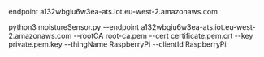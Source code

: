endpoint
a132wbgiu6w3ea-ats.iot.eu-west-2.amazonaws.com





python3 moistureSensor.py --endpoint a132wbgiu6w3ea-ats.iot.eu-west-2.amazonaws.com --rootCA root-ca.pem --cert certificate.pem.crt --key private.pem.key --thingName RaspberryPi --clientId RaspberryPi